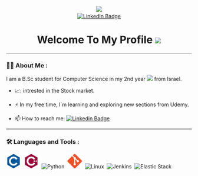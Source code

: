 
<div id="header" align="center">
  <img src="https://media.giphy.com/media/M9gbBd9nbDrOTu1Mqx/giphy.gif" width="100"/>
</div>
<div id="badges" align="center">
  <a href="www.linkedin.com/in/roy-edri">
  <img src="https://img.shields.io/badge/LinkedIn-blue?style=for-the-badge&logo=linkedin&logoColor=white" alt="LinkedIn Badge"/>
  </a>
  
<h1>
  Welcome To My Profile
  <img src="https://media.giphy.com/media/hvRJCLFzcasrR4ia7z/giphy.gif" width="30px" />
</h1>
</div>

---

### :man_technologist: About Me :
I am a B.Sc student for Computer Science in my 2nd year <img src="https://media.giphy.com/media/WUlplcMpOCEmTGBtBW/giphy.gif" width="30"> from Israel.
- 📈: intrested in the Stock market.

- :zap: In my free time, I`m learning and exploring new sections from Udemy.

- :mailbox: How to reach me: [![Linkedin Badge](https://img.shields.io/badge/-linkedin-blue?style=flat&logo=Linkedin&logoColor=white)](www.linkedin.com/in/roy-edri)

---

### :hammer_and_wrench: Languages and Tools :
<div>
  <img src="https://github.com/devicons/devicon/blob/master/icons/c/c-plain.svg" title="C" alt="C" width="40" height="40"/>&nbsp;
  <img src="https://github.com/devicons/devicon/blob/master/icons/cplusplus/cplusplus-plain.svg" title="C++" alt="C++" width="40" height="40"/>&nbsp;
  <img src="https://upload.wikimedia.org/wikipedia/commons/0/0a/Python.svg" title="Python" alt="Python" width="40" height="40"/>&nbsp;
  <img src="https://github.com/devicons/devicon/blob/master/icons/git/git-plain.svg" title="Git" alt="Git" width="40" height="40"/>&nbsp;
  <img src="https://upload.wikimedia.org/wikipedia/commons/f/f1/Icons8_flat_linux.svg" title="Linux" alt="Linux" width="40" height="40"/>&nbsp;
  <img src="https://upload.wikimedia.org/wikipedia/commons/e/e9/Jenkins_logo.svg" title="Jenkins" alt="Jenkins" width="40" height="40"/>&nbsp;
  <img src="https://cdn.worldvectorlogo.com/logos/elastic-stack.svg" title="Elastic Stack" alt="Elastic Stack" width="40" height="40"/>&nbsp;
</div>
